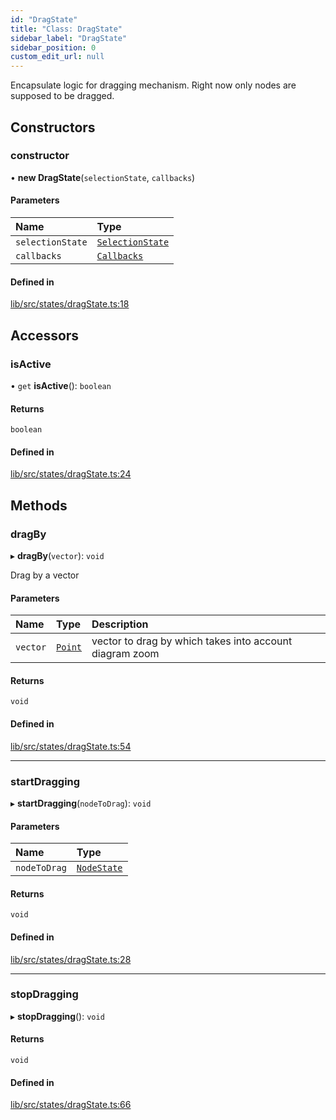 ```yaml
---
id: "DragState"
title: "Class: DragState"
sidebar_label: "DragState"
sidebar_position: 0
custom_edit_url: null
---
```


Encapsulate logic for dragging mechanism. Right now only nodes are supposed to be dragged.

## Constructors

### constructor

• **new DragState**(`selectionState`, `callbacks`)

#### Parameters

| Name | Type |
| :------ | :------ |
| `selectionState` | [`SelectionState`](SelectionState) |
| `callbacks` | [`Callbacks`](Callbacks) |

#### Defined in

[lib/src/states/dragState.ts:18](https://github.com/tokarchyn/react-easy-diagram/blob/370fa2c/lib/src/states/dragState.ts#L18)

## Accessors

### isActive

• `get` **isActive**(): `boolean`

#### Returns

`boolean`

#### Defined in

[lib/src/states/dragState.ts:24](https://github.com/tokarchyn/react-easy-diagram/blob/370fa2c/lib/src/states/dragState.ts#L24)

## Methods

### dragBy

▸ **dragBy**(`vector`): `void`

Drag by a vector

#### Parameters

| Name | Type | Description |
| :------ | :------ | :------ |
| `vector` | [`Point`](../#point) | vector to drag by which takes into account diagram zoom |

#### Returns

`void`

#### Defined in

[lib/src/states/dragState.ts:54](https://github.com/tokarchyn/react-easy-diagram/blob/370fa2c/lib/src/states/dragState.ts#L54)

___

### startDragging

▸ **startDragging**(`nodeToDrag`): `void`

#### Parameters

| Name | Type |
| :------ | :------ |
| `nodeToDrag` | [`NodeState`](NodeState) |

#### Returns

`void`

#### Defined in

[lib/src/states/dragState.ts:28](https://github.com/tokarchyn/react-easy-diagram/blob/370fa2c/lib/src/states/dragState.ts#L28)

___

### stopDragging

▸ **stopDragging**(): `void`

#### Returns

`void`

#### Defined in

[lib/src/states/dragState.ts:66](https://github.com/tokarchyn/react-easy-diagram/blob/370fa2c/lib/src/states/dragState.ts#L66)
